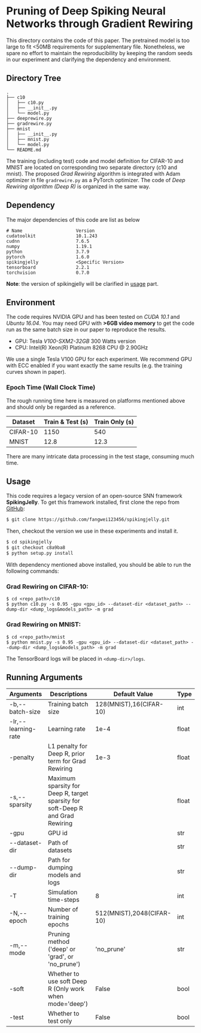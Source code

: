 # Pruning of Deep Spiking Neural Networks through Gradient Rewiring
This directory contains the code of this paper. The pretrained model is too large to fit <50MB requirements for supplementary file. Nonetheless, we spare no effort to maintain the reproducibility by keeping the random seeds in our experiment and clarifying the dependency and environment.

## Directory Tree

```
.
├── c10
│   ├── c10.py
│   ├── __init__.py
│   └── model.py
├── deeprewire.py
├── gradrewire.py
├── mnist
│   ├── __init__.py
│   ├── mnist.py
│   └── model.py
└── README.md
```

The training (including test) code and model definition for CIFAR-10 and MNIST are located on corresponding two separate directory (c10 and mnist). The proposed *Grad Rewiring* algorithm is integrated with Adam optimizer in file `gradrewire.py` as a PyTorch optimizer. The code of *Deep Rewiring algorithm (Deep R)* is organized in the same way. 

## Dependency 

The major dependencies of this code are list as below

```
# Name                    Version
cudatoolkit               10.1.243
cudnn                     7.6.5
numpy                     1.19.1
python                    3.7.9 
pytorch                   1.6.0
spikingjelly              <Specific Version>
tensorboard               2.2.1
torchvision               0.7.0
```

**Note**: the version of spikingjelly will be clarified in [usage](##Usage) part.

## Environment

The code requires NVIDIA GPU and has been tested on *CUDA 10.1* and *Ubuntu 16.04*. You may need GPU with **>6GB video memory** to get the code run as the same batch size in our paper to reproduce the results.

- GPU: Tesla *V100-SXM2-32GB* 300 Watts version
- CPU: Intel(R) Xeon(R) Platinum 8268 CPU @ 2.90GHz

We use a single Tesla V100 GPU for each experiment. We recommend GPU with ECC enabled if you want exactly the same results (e.g. the training curves shown in paper).

### Epoch Time (Wall Clock Time)

The rough running time here is measured on platforms mentioned above and should only be regarded as a reference.

| Dataset  | Train & Test (s) | Train Only (s) |
| -------- | ---------------- | -------------- |
| CIFAR-10 | 1150             | 540            |
| MNIST    | 12.8             | 12.3           |

There are many intricate data processing in the test stage, consuming much time.

## Usage

This code requires a legacy version of an open-source SNN framework **SpikingJelly**. To get this framework installed, first clone the repo from [GitHub](https://github.com/fangwei123456/spikingjelly):

```bash
$ git clone https://github.com/fangwei123456/spikingjelly.git
```

Then, checkout the version we use in these experiments and install it.

```bash
$ cd spikingjelly
$ git checkout c8a9ba8
$ python setup.py install
```

With dependency mentioned above installed, you should be able to run the following commands:

### Grad Rewiring on CIFAR-10:

```shell
$ cd <repo_path>/c10
$ python c10.py -s 0.95 -gpu <gpu_id> --dataset-dir <dataset_path> --dump-dir <dump_logs&models_path> -m grad
```

### Grad Rewiring on MNIST:

```shell
$ cd <repo_path>/mnist
$ python mnist.py -s 0.95 -gpu <gpu_id> --dataset-dir <dataset_path> --dump-dir <dump_logs&models_path> -m grad
```

The TensorBoard logs will be placed in `<dump-dir>/logs`.

## Running Arguments

| Arguments           | Descriptions                                                 | Default Value             | Type  |
| ------------------- | ------------------------------------------------------------ | ------------------------- | ----- |
| -b,--batch-size     | Training batch size                                          | 128(MNIST),16(CIFAR-10)   | int   |
| -lr,--learning-rate | Learning rate                                                | 1e-4                      | float |
| -penalty            | L1 penalty for Deep R, prior term for Grad Rewiring          | 1e-3                      | float |
| -s,--sparsity       | Maximum sparsity for Deep R, target sparsity for soft-Deep R and Grad Rewiring |                           | float |
| -gpu                | GPU id                                                       |                           | str   |
| --dataset-dir       | Path of datasets                                             |                           | str   |
| --dump-dir          | Path for dumping models and logs                             |                           | str   |
| -T                  | Simulation time-steps                                        | 8                         | int   |
| -N,--epoch          | Number of training epochs                                    | 512(MNIST),2048(CIFAR-10) | int   |
| -m,--mode           | Pruning method ('deep' or  'grad', or 'no_prune')            | 'no_prune'                | str   |
| -soft               | Whether to use soft Deep R (Only work when mode='deep')      | False                     | bool  |
| -test               | Whether to test only                                         | False                     | bool  |

